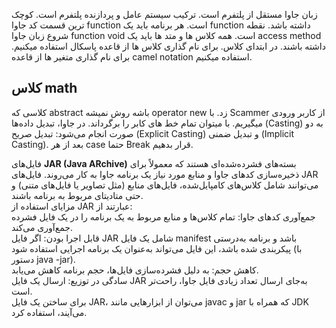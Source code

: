 زبان جاوا مستقل از پلتفرم است.
ترکیب سیستم عامل و پردازنده پلتفرم است.
کوچک ترین قسمت کد جاوا function است.
هر برنامه باید یک function داشته باشد.
نقطه شروع زبان جاوا function void است.
همه کلاس ها و متد ها باید یک access method داشته باشند. در ابتدای کلاس.
برای نام گذاری کلاس ها از قاعده پاسکال استفاده میکنیم.
برای نام گذاری متغیر ها از قاعده camel notation استفاده میکنیم.
## کلاس math
کلاسی که abstract باشه روش نمیشه operator new زد.
با Scammer از کاربر ورودی میگیریم.
با میتوان تمام خط های کابر را برگرداند.
در جاوا، تبدیل داده‌ها (Casting) به دو صورت انجام می‌شود: تبدیل صریح (Explicit Casting) و تبدیل ضمنی (Implicit Casting).
بعد از هر case حتما Break قرار بدهیم.


فایل‌های **JAR (Java ARchive)** بسته‌های فشرده‌شده‌ای هستند که معمولاً برای ذخیره‌سازی کدهای جاوا و منابع مورد نیاز یک برنامه جاوا به کار می‌روند. فایل‌های JAR می‌توانند شامل کلاس‌های کامپایل‌شده، فایل‌های منابع (مثل تصاویر یا فایل‌های متنی) و حتی متادیتای مربوط به برنامه باشند.
<br>
مزایای استفاده از JAR عبارتند از:
<br>
جمع‌آوری کدهای جاوا: تمام کلاس‌ها و منابع مربوط به یک برنامه را در یک فایل فشرده جمع‌آوری می‌کند.<br>
قابل اجرا بودن: اگر فایل JAR شامل یک فایل manifest باشد و برنامه به‌درستی پیکربندی شده باشد، این فایل می‌تواند به‌عنوان یک برنامه اجرایی استفاده شود (با دستور java -jar).<br>
کاهش حجم: به دلیل فشرده‌سازی فایل‌ها، حجم برنامه کاهش می‌یابد.<br>
سادگی در توزیع: ارسال یک فایل JAR به‌جای ارسال تعداد زیادی فایل جاوا، راحت‌تر است.<br>
برای ساختن یک فایل JAR، می‌توان از ابزارهایی مانند javac و jar که همراه با JDK می‌آیند، استفاده کرد.<br>




